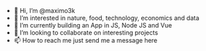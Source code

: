 - 👋 Hi, I’m @maximo3k
- 👀 I’m interested in nature, food, technology, economics and data
- 🌱 I’m currently building an App in JS, Node JS and Vue
- 💞️ I’m looking to collaborate on interesting projects
- 📫 How to reach me just send me a message here

<!---
maximo3k/maximo3k is a ✨ special ✨ repository because its `README.md` (this file) appears on your GitHub profile.
You can click the Preview link to take a look at your changes.
--->
